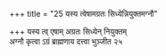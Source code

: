 +++
title = "25 यस्य त्वेषामग्रतः सिध्येन्नियुक्तमग्नौ"

+++
यस्य त्व् एषाम् अग्रतः सिध्येन् नियुक्तम्  
अग्नौ कृत्वा ऽग्रं ब्राह्मणाय दत्त्वा भुञ्जीत २५